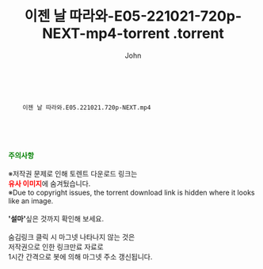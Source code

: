 ﻿---
layout: post
title:  "                   이젠 날 따라와-E05-221021-720p-NEXT-mp4-torrent                .torrent"
author: John
categories: [ TV ]
tags: [  ]
image:  
description: "                   이젠 날 따라와-E05-221021-720p-NEXT-mp4-torrent                 torrent 정보 공유"
toc: true
toc_sticky: true
---

<br>

        이젠 날 따라와.E05.221021.720p-NEXT.mp4    
    
<br><br><br>
<p data-ke-size="size16"><b><span style="color: green;">주의사항</span></b><br /><br />※저작권 문제로 인해 토렌트 다운로드 링크는<br /><b><span style="color: red;">유사 이미지</span></b>에 숨겨뒀습니다.<br />※Due to copyright issues, the torrent download link is hidden where it looks like an image.<br /><br /><b>'설마'</b>싶은 것까지 확인해 보세요.<br /><br />숨김링크 클릭 시 마그넷 나타나지 않는 것은<br />저작권으로 인한 링크만료 자료로<br />1시간 간격으로 봇에 의해 마그넷 주소 갱신됩니다.</p>

